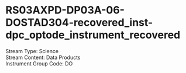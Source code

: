 # RS03AXPD-DP03A-06-DOSTAD304-recovered_inst-dpc_optode_instrument_recovered

Stream Type: Science<br>
Stream Content: Data Products<br>
Instrument Group Code: DO<br>
